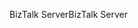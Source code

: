 <span data-ttu-id="1da45-101">BizTalk Server</span><span class="sxs-lookup"><span data-stu-id="1da45-101">BizTalk Server</span></span>